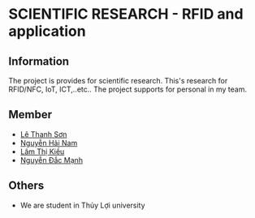 # SCIENTIFIC RESEARCH - RFID and application

## Information
The project is provides for scientific research. This's research for RFID/NFC, IoT, ICT,..etc..
The project supports for personal in my team.

## Member
* [Lê Thanh Sơn](https://facebook.com/lethanhson.wist0514)
* [Nguyễn Hải Nam](https://www.facebook.com/profile.php?id=100013968137720)
* [Lâm Thị Kiều](https://www.facebook.com/kieu.li.1656/)
* [Nguyễn Đắc Mạnh](https://www.facebook.com/profile.php?id=100010470428514)

## Others
* We are student in Thủy Lợi university
